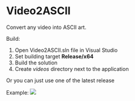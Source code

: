 # Video2ASCII
Convert any video into ASCII art.

Build:
1. Open Video2ASCII.sln file in Visual Studio
2. Set building target **Release/x64**
3. Build the solution
4. Create *videos* directory next to the application

Or you can just use one of the latest release

Example:
![](https://github.com/R0uT3r52/Video2ASCII/blob/main/gif/haise.gif?raw=true)
